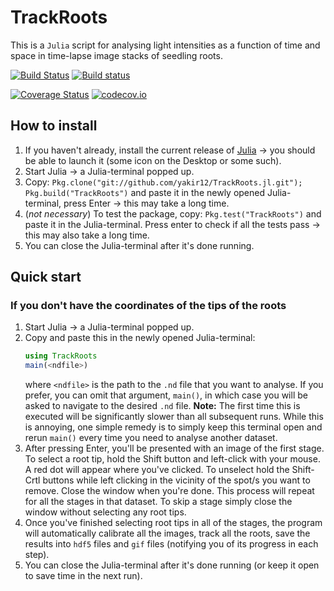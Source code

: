 # TrackRoots
This is a `Julia` script for analysing light intensities as a function of time and space in time-lapse image stacks of seedling roots.

[![Build Status](https://travis-ci.org/yakir12/TrackRoots.jl.svg?branch=master)](https://travis-ci.org/yakir12/TrackRoots.jl) [![Build status](https://ci.appveyor.com/api/projects/status/ea1xn7716t4xse0i/branch/master?svg=true)](https://ci.appveyor.com/project/yakir12/trackroots-jl/branch/master)

[![Coverage Status](https://coveralls.io/repos/yakir12/TrackRoots.jl/badge.svg?branch=master&service=github)](https://coveralls.io/github/yakir12/TrackRoots.jl?branch=master) [![codecov.io](http://codecov.io/github/yakir12/TrackRoots.jl/coverage.svg?branch=master)](http://codecov.io/github/yakir12/TrackRoots.jl?branch=master)

## How to install
1. If you haven't already, install the current release of [Julia](https://julialang.org/downloads/) -> you should be able to launch it (some icon on the Desktop or some such).
2. Start Julia -> a Julia-terminal popped up.
3. Copy: `Pkg.clone("git://github.com/yakir12/TrackRoots.jl.git"); Pkg.build("TrackRoots")` and paste it in the newly opened Julia-terminal, press Enter -> this may take a long time.
4. (*not necessary*) To test the package, copy: `Pkg.test("TrackRoots")` and paste it in the Julia-terminal. Press enter to check if all the tests pass -> this may also take a long time.
5. You can close the Julia-terminal after it's done running.

## Quick start

### If you don't have the coordinates of the tips of the roots
1. Start Julia -> a Julia-terminal popped up.
2. Copy and paste this in the newly opened Julia-terminal: 
   ```julia
   using TrackRoots
   main(<ndfile>)
   ``` 
   where `<ndfile>` is the path to the `.nd` file that you want to analyse. If you prefer, you can omit that argument, `main()`, in which case you will be asked to navigate to the desired `.nd` file. **Note:** The first time this is executed will be significantly slower than all subsequent runs. While this is annoying, one simple remedy is to simply keep this terminal open and rerun `main()` every time you need to analyse another dataset.
3. After pressing Enter, you'll be presented with an image of the first stage. To select a root tip, hold the Shift button and left-click with your mouse. A red dot will appear where you've clicked. To unselect hold the Shift-Crtl buttons while left clicking in the vicinity of the spot/s you want to remove. Close the window when you're done. This process will repeat for all the stages in that dataset. To skip a stage simply close the window without selecting any root tips.
4. Once you've finished selecting root tips in all of the stages, the program will automatically calibrate all the images, track all the roots, save the results into `hdf5` files and `gif` files (notifying you of its progress in each step). 
5. You can close the Julia-terminal after it's done running (or keep it open to save time in the next run).


